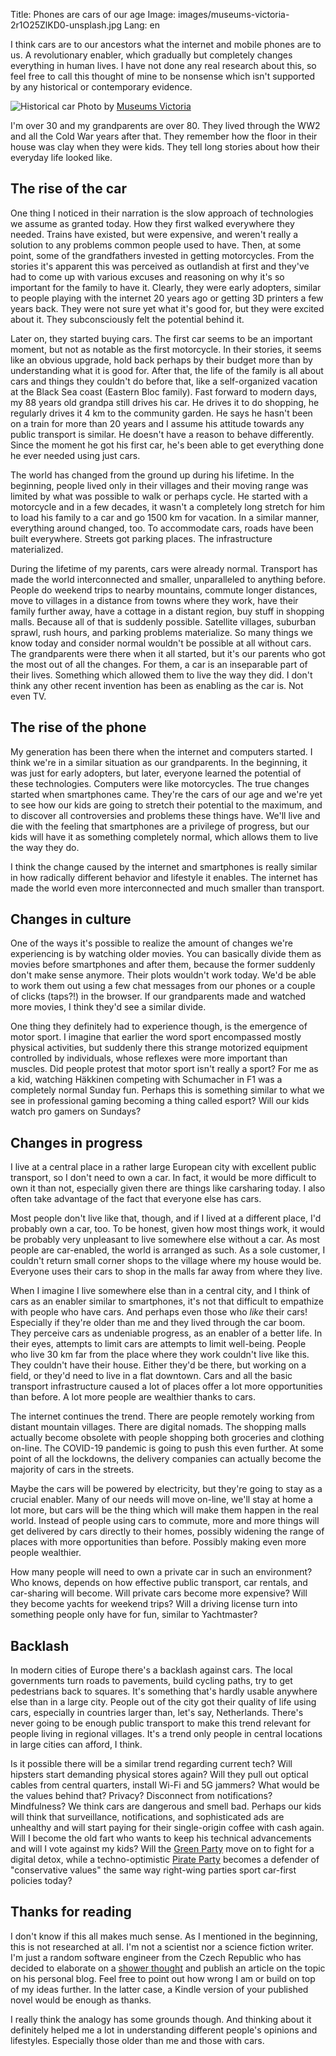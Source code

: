Title: Phones are cars of our age
Image: images/museums-victoria-2r1O25ZlKD0-unsplash.jpg
Lang: en


I think cars are to our ancestors what the internet and mobile phones are to us. A revolutionary enabler, which gradually but completely changes everything in human lives. I have not done any real research about this, so feel free to call this thought of mine to be nonsense which isn't supported by any historical or contemporary evidence.

![Historical car]({static}/images/museums-victoria-2r1O25ZlKD0-unsplash.jpg)
Photo by [Museums Victoria](https://unsplash.com/@museumsvictoria)

I'm over 30 and my grandparents are over 80. They lived through the WW2 and all the Cold War years after that. They remember how the floor in their house was clay when they were kids. They tell long stories about how their everyday life looked like.

## The rise of the car

One thing I noticed in their narration is the slow approach of technologies we assume as granted today. How they first walked everywhere they needed. Trains have existed, but were expensive, and weren't really a solution to any problems common people used to have. Then, at some point, some of the grandfathers invested in getting motorcycles. From the stories it's apparent this was perceived as outlandish at first and they've had to come up with various excuses and reasoning on why it's so important for the family to have it. Clearly, they were early adopters, similar to people playing with the internet 20 years ago or getting 3D printers a few years back. They were not sure yet what it's good for, but they were excited about it. They subconsciously felt the potential behind it.

Later on, they started buying cars. The first car seems to be an important moment, but not as notable as the first motorcycle. In their stories, it seems like an obvious upgrade, hold back perhaps by their budget more than by understanding what it is good for. After that, the life of the family is all about cars and things they couldn't do before that, like a self-organized vacation at the Black Sea coast (Eastern Bloc family). Fast forward to modern days, my 88 years old grandpa still drives his car. He drives it to do shopping, he regularly drives it 4 km to the community garden. He says he hasn't been on a train for more than 20 years and I assume his attitude towards any public transport is similar. He doesn't have a reason to behave differently. Since the moment he got his first car, he's been able to get everything done he ever needed using just cars.

The world has changed from the ground up during his lifetime. In the beginning, people lived only in their villages and their moving range was limited by what was possible to walk or perhaps cycle. He started with a motorcycle and in a few decades, it wasn't a completely long stretch for him to load his family to a car and go 1500 km for vacation. In a similar manner, everything around changed, too. To accommodate cars, roads have been built everywhere. Streets got parking places. The infrastructure materialized.

During the lifetime of my parents, cars were already normal. Transport has made the world  interconnected and smaller, unparalleled to anything before. People do weekend trips to nearby mountains, commute longer distances, move to villages in a distance from towns where they work, have their family further away, have a cottage in a distant region, buy stuff in shopping malls. Because all of that is suddenly possible. Satellite villages, suburban sprawl, rush hours, and parking problems materialize. So many things we know today and consider normal wouldn't be possible at all without cars. The grandparents were there when it all started, but it's our parents who got the most out of all the changes. For them, a car is an inseparable part of their lives. Something which allowed them to live the way they did. I don't think any other recent invention has been as enabling as the car is. Not even TV.

## The rise of the phone

My generation has been there when the internet and computers started. I think we're in a similar situation as our grandparents. In the beginning, it was just for early adopters, but later, everyone learned the potential of these technologies. Computers were like motorcycles. The true changes started when smartphones came. They're the cars of our age and we're yet to see how our kids are going to stretch their potential to the maximum, and to discover all controversies and problems these things have. We'll live and die with the feeling that smartphones are a privilege of progress, but our kids will have it as something completely normal, which allows them to live the way they do.

I think the change caused by the internet and smartphones is really similar in how radically different behavior and lifestyle it enables. The internet has made the world  even more interconnected and much smaller than transport.

## Changes in culture

One of the ways it's possible to realize the amount of changes we're experiencing is by watching older movies. You can basically divide them as movies before smartphones and after them, because the former suddenly don't make sense anymore. Their plots wouldn't work today. We'd be able to work them out using a few chat messages from our phones or a couple of clicks (taps?!) in the browser. If our grandparents made and watched more movies, I think they'd see a similar divide.

One thing they definitely had to experience though, is the emergence of motor sport. I imagine that earlier the word sport encompassed mostly physical activities, but suddenly there this strange motorized equipment controlled by individuals, whose reflexes were more important than muscles. Did people protest that motor sport isn't really a sport? For me as a kid, watching Häkkinen competing with Schumacher in F1 was a completely normal Sunday fun. Perhaps this is something similar to what we see in professional gaming becoming a thing called esport? Will our kids watch pro gamers on Sundays?

## Changes in progress

I live at a central place in a rather large European city with excellent public transport, so I don't need to own a car. In fact, it would be more difficult to own it than not, especially given there are things like carsharing today. I also often take advantage of the fact that everyone else has cars.

Most people don't live like that, though, and if I lived at a different place, I'd probably own a car, too. To be honest, given how most things work, it would be probably very unpleasant to live somewhere else without a car. As most people are car-enabled, the world is arranged as such. As a sole customer, I couldn't return small corner shops to the village where my house would be. Everyone uses their cars to shop in the malls far away from where they live.

When I imagine I live somewhere else than in a central city, and I think of cars as an enabler similar to smartphones, it's not that difficult to empathize with people who have cars. And perhaps even those who _like_ their cars! Especially if they're older than me and they lived through the car boom. They perceive cars as undeniable progress, as an enabler of a better life. In their eyes, attempts to limit cars are attempts to limit well-being. People who live 30 km far from the place where they work couldn't live like this. They couldn't have their house. Either they'd be there, but working on a field, or they'd need to live in a flat downtown. Cars and all the basic transport infrastructure caused a lot of places offer a lot more opportunities than before. A lot more people are wealthier thanks to cars.

The internet continues the trend. There are people remotely working from distant mountain villages. There are digital nomads. The shopping malls actually become obsolete with people shopping both groceries and clothing on-line. The COVID-19 pandemic is going to push this even further. At some point of all the lockdowns, the delivery companies can actually become the majority of cars in the streets.

Maybe the cars will be powered by electricity, but they're going to stay as a crucial enabler. Many of our needs will move on-line, we'll stay at home a lot more, but cars will be the thing which will make them happen in the real world. Instead of people using cars to commute, more and more things will get delivered by cars directly to their homes, possibly widening the range of places with more opportunities than before. Possibly making even more people wealthier.

How many people will need to own a private car in such an environment? Who knows, depends on how effective public transport, car rentals, and car-sharing will become. Will private cars become more expensive? Will they become yachts for weekend trips? Will a driving license turn into something people only have for fun, similar to Yachtmaster?

## Backlash

In modern cities of Europe there's a backlash against cars. The local governments turn roads to pavements, build cycling paths, try to get pedestrians back to squares. It's something that's hardly usable anywhere else than in a large city. People out of the city got their quality of life using cars, especially in countries larger than, let's say, Netherlands. There's never going to be enough public transport to make this trend relevant for people living in regional villages. It's a trend only people in central locations in large cities can afford, I think.

Is it possible there will be a similar trend regarding current tech? Will hipsters start demanding physical stores again? Will they pull out optical cables from central quarters, install Wi-Fi and 5G jammers? What would be the values behind that? Privacy? Disconnect from notifications? Mindfulness? We think cars are dangerous and smell bad. Perhaps our kids will think that surveillance, notifications, and sophisticated ads are unhealthy and will start paying for their single-origin coffee with cash again. Will I become the old fart who wants to keep his technical advancements and will I vote against my kids? Will the [Green Party](https://en.wikipedia.org/wiki/Green_Party_(Czech_Republic)) move on to fight for a digital detox, while a techno-optimistic [Pirate Party](https://en.wikipedia.org/wiki/Czech_Pirate_Party) becomes a defender of "conservative values" the same way right-wing parties sport car-first policies today?

## Thanks for reading

I don't know if this all makes much sense. As I mentioned in the beginning, this is not researched at all. I'm not a scientist nor a science fiction writer. I'm just a random software engineer from the Czech Republic who has decided to elaborate on a [shower thought](https://www.reddit.com/r/showerthoughts/) and publish an article on the topic on his personal blog. Feel free to point out how wrong I am or build on top of my ideas further. In the latter case, a Kindle version of your published novel would be enough as thanks.

I really think the analogy has some grounds though. And thinking about it definitely helped me a lot in understanding different people's opinions and lifestyles. Especially those older than me and those with cars.

